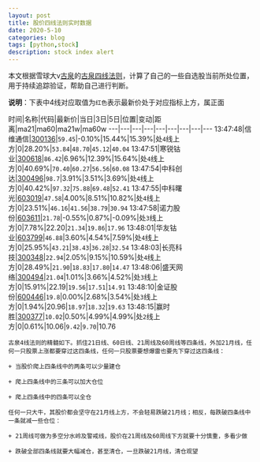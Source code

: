 ```yaml
---
layout: post
title: 股价四线法则实时数据
date: 2020-5-10
categories: blog
tags: [python,stock]
description: stock index alert
---
```



本文根据雪球大v[古泉](https://xueqiu.com/u/7148646888)的[古泉四线法则](https://xueqiu.com/7148646888/130498192)，计算了自己的一些自选股当前所处位置，用于持续追踪验证，帮助自己进行判断。

**说明**：下表中4线对应取值为`红色`表示最新价处于对应指标上方，属正面

时间|名称|代码|最新价|当日|3日|5日|位置|变动|距离|ma21|ma60|ma21w|ma60w
---|---|---|---|---|---|---|---|---
13:47:48|信维通信|[300136](https://xueqiu.com/S/SZ300136)|`59.45`|-0.10%|15.44%|15.39%|处`4`线上方|0|28.20%|`53.84`|`48.70`|`45.12`|`40.04`
13:47:51|寒锐钴业|[300618](https://xueqiu.com/S/SZ300618)|`86.42`|6.96%|12.39%|15.64%|处`4`线上方|0|40.69%|`70.40`|`60.27`|`56.56`|`60.08`
13:47:54|中科创达|[300496](https://xueqiu.com/S/SZ300496)|`98.7`|3.91%|3.51%|3.69%|处`4`线上方|0|40.42%|`97.32`|`75.88`|`69.48`|`52.41`
13:47:55|中科曙光|[603019](https://xueqiu.com/S/SH603019)|`47.58`|4.00%|8.51%|10.82%|处`4`线上方|0|23.51%|`46.16`|`41.56`|`38.79`|`30.94`
13:47:58|诺力股份|[603611](https://xueqiu.com/S/SH603611)|`21.78`|-0.55%|0.87%|-0.09%|处`3`线上方|0|7.78%|22.20|`21.34`|`19.86`|`17.96`
13:48:01|华友钴业|[603799](https://xueqiu.com/S/SH603799)|`46.88`|3.60%|4.54%|7.59%|处`4`线上方|0|25.95%|`43.21`|`38.43`|`36.28`|`32.54`
13:48:03|长亮科技|[300348](https://xueqiu.com/S/SZ300348)|`22.94`|2.05%|9.15%|10.59%|处`4`线上方|0|28.49%|`21.90`|`18.83`|`17.80`|`14.47`
13:48:06|盛天网络|[300494](https://xueqiu.com/S/SZ300494)|`21.04`|1.01%|3.66%|4.52%|处`3`线上方|0|15.91%|22.19|`19.56`|`17.51`|`14.91`
13:48:10|金证股份|[600446](https://xueqiu.com/S/SH600446)|`19.8`|0.00%|2.68%|3.54%|处`3`线上方|0|1.94%|20.96|`18.97`|`18.32`|`19.63`
13:48:15|赢时胜|[300377](https://xueqiu.com/S/SZ300377)|`10.02`|0.50%|4.99%|4.99%|处`2`线上方|0|0.61%|10.06|`9.42`|`9.70`|10.76

```
古泉4线法则的精髓如下。抓住21日线、60日线、21周线及60周线等四条线，外加21月线，任何一只股票上涨都要穿过这四条线，任何一只股票要想爆雷也要先下穿过这四条线：

+ 当股价爬上四条线中的两条可以少量建仓

+ 爬上四条线中的三条可以加大仓位

+ 爬上四条线中的四条可以全仓

任何一只大牛，其股价都会坚守在21月线上方，不会轻易跌破21月线；相反，每跌破四条线中一条就减一些仓位：

+ 21周线可做为多空分水岭及警戒线，股价在21周线及60周线下方就要十分慎重，多看少做

+ 跌破全部四条线就要大幅减仓，甚至清仓，一旦跌破21月线，清仓观望
```